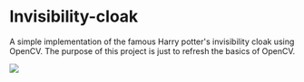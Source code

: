 # Invisibility-cloak
A simple implementation of the famous Harry potter's invisibility cloak using OpenCV. The purpose of this project is just to refresh the basics of OpenCV. 

![](Invisibility_cloak.gif)
